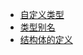 - [自定义类型](/src/structures/custom_type_test.go)
- [类型别名](/src/structures/type_alias_test.go)
- [结构体的定义](/src/structures/structure_definition_test.go)
